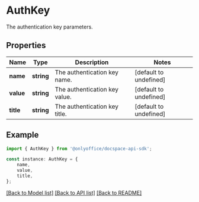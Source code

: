 # AuthKey

The authentication key parameters.

## Properties

Name | Type | Description | Notes
------------ | ------------- | ------------- | -------------
**name** | **string** | The authentication key name. | [default to undefined]
**value** | **string** | The authentication key value. | [default to undefined]
**title** | **string** | The authentication key title. | [default to undefined]

## Example

```typescript
import { AuthKey } from '@onlyoffice/docspace-api-sdk';

const instance: AuthKey = {
    name,
    value,
    title,
};
```

[[Back to Model list]](../README.md#documentation-for-models) [[Back to API list]](../README.md#documentation-for-api-endpoints) [[Back to README]](../README.md)
